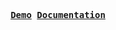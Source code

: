 <p align="center">
  <samp>
    <a href="https://openwisp.org/demo/"><b>Demo</b></a>
    <a href="https://openwisp.io/docs/dev/"><b>Documentation</b></a>
  </samp>
</p>
